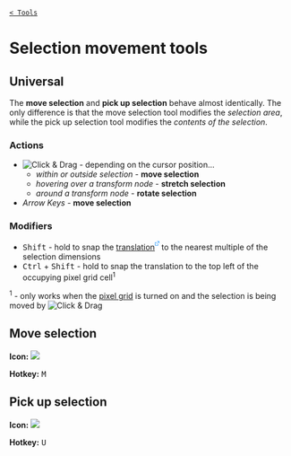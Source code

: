 [`< Tools`](./tools.md)

# Selection movement tools

## Universal

The **move selection** and **pick up selection** behave almost identically. The only difference is that the move selection tool modifies the *selection area*, while the pick up selection tool modifies the *contents of the selection*.

### Actions

* ![Click & Drag](./assets/ui/click-drag.gif "Click & Drag") - depending on the cursor position...
  * *within or outside selection* - **move selection**
  * *hovering over a transform node* - **stretch selection**
  * *around a transform node* - **rotate selection**
* *Arrow Keys* - **move selection**

### Modifiers

* <kbd>Shift</kbd> - hold to snap the [translation![](./assets/ui/external.png)](https://en.wikipedia.org/wiki/Translation_(geometry)) to the nearest multiple of the selection dimensions
* <kbd>Ctrl</kbd> + <kbd>Shift</kbd> - hold to snap the translation to the top left of the occupying pixel grid cell<sup>1</sup>

<sup>1</sup> - only works when the [pixel grid](./pixel-grid.md) is turned on and the selection is being moved by ![Click & Drag](./assets/ui/click-drag.gif "Click & Drag")

## Move selection

**Icon:** ![](https://raw.githubusercontent.com/stipple-effect/stipple-effect/master/res/icons/move_selection.png)

**Hotkey:** <kbd>M</kbd>

## Pick up selection

**Icon:** ![](https://raw.githubusercontent.com/stipple-effect/stipple-effect/master/res/icons/pick_up_selection.png)

**Hotkey:** <kbd>U</kbd>
